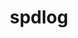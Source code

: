 ---
title: "spdlog"
layout: cache
categories: [package, develop-2024-12-22]
meta: {"versions": ["1.12.0", "1.14.1"], "compilers": ["gcc@=10.5.0", "gcc@=11.4.0", "gcc@=13.3.0", "gcc@=7.5.0", "gcc@=9.4.0"], "oss": ["centos7", "rhel8", "ubuntu18.04", "ubuntu20.04", "ubuntu22.04"], "platforms": ["linux"], "targets": ["aarch64", "neoverse_v2", "ppc64le", "x86_64_v3"], "stacks": ["developer-tools-aarch64-linux-gnu", "developer-tools-x86_64_v3-linux-gnu", "e4s", "e4s-neoverse-v2", "e4s-power", "radiuss", "root"], "num_specs": 8, "num_specs_by_stack": {"root": 8, "developer-tools-x86_64_v3-linux-gnu": 1, "developer-tools-aarch64-linux-gnu": 1, "radiuss": 1, "e4s-power": 1, "e4s-neoverse-v2": 2, "e4s": 2}}
spec_details: [{"hash": "4ogcjo3vjofuss47dulj2fkqm2uchwfe", "compiler": "gcc@=10.5.0", "versions": ["1.14.1"], "os": "centos7", "platform": "linux", "target": "x86_64_v3", "variants": ["build_system=cmake", "build_type=Release", "generator=make", "~ipo", "+shared"], "stacks": ["root", "developer-tools-x86_64_v3-linux-gnu"], "size": "-", "tarball": "https://binaries.spack.io/develop-2024-12-22/build_cache/linux-centos7-x86_64_v3/gcc-10.5.0/spdlog-1.14.1/linux-centos7-x86_64_v3-gcc-10.5.0-spdlog-1.14.1-4ogcjo3vjofuss47dulj2fkqm2uchwfe.spack"}, {"hash": "7k2kw3745ahcicoynmv3xaoxmeaclmhl", "compiler": "gcc@=13.3.0", "versions": ["1.14.1"], "os": "rhel8", "platform": "linux", "target": "aarch64", "variants": ["build_system=cmake", "build_type=Release", "generator=make", "~ipo", "+shared"], "stacks": ["root", "developer-tools-aarch64-linux-gnu"], "size": "-", "tarball": "https://binaries.spack.io/develop-2024-12-22/build_cache/linux-rhel8-aarch64/gcc-13.3.0/spdlog-1.14.1/linux-rhel8-aarch64-gcc-13.3.0-spdlog-1.14.1-7k2kw3745ahcicoynmv3xaoxmeaclmhl.spack"}, {"hash": "vapl3f4myajvyrxkcosirmkvl5p4vosp", "compiler": "gcc@=7.5.0", "versions": ["1.12.0"], "os": "ubuntu18.04", "platform": "linux", "target": "x86_64_v3", "variants": ["build_system=cmake", "build_type=Release", "generator=make", "~ipo", "+shared"], "stacks": ["radiuss", "root"], "size": "-", "tarball": "https://binaries.spack.io/develop-2024-12-22/build_cache/linux-ubuntu18.04-x86_64_v3/gcc-7.5.0/spdlog-1.12.0/linux-ubuntu18.04-x86_64_v3-gcc-7.5.0-spdlog-1.12.0-vapl3f4myajvyrxkcosirmkvl5p4vosp.spack"}, {"hash": "bm7hiepy7bl3pracn7wci7rmrghwhv5l", "compiler": "gcc@=9.4.0", "versions": ["1.12.0"], "os": "ubuntu20.04", "platform": "linux", "target": "ppc64le", "variants": ["build_system=cmake", "build_type=Release", "generator=make", "~ipo", "+shared"], "stacks": ["root", "e4s-power"], "size": "-", "tarball": "https://binaries.spack.io/develop-2024-12-22/build_cache/linux-ubuntu20.04-ppc64le/gcc-9.4.0/spdlog-1.12.0/linux-ubuntu20.04-ppc64le-gcc-9.4.0-spdlog-1.12.0-bm7hiepy7bl3pracn7wci7rmrghwhv5l.spack"}, {"hash": "tzr5ifrguxa6fdabdc2elm6pid3wwhlw", "compiler": "gcc@=11.4.0", "versions": ["1.14.1"], "os": "ubuntu22.04", "platform": "linux", "target": "neoverse_v2", "variants": ["build_system=cmake", "build_type=Release", "generator=make", "~ipo", "+shared"], "stacks": ["root", "e4s-neoverse-v2"], "size": "-", "tarball": "https://binaries.spack.io/develop-2024-12-22/build_cache/linux-ubuntu22.04-neoverse_v2/gcc-11.4.0/spdlog-1.14.1/linux-ubuntu22.04-neoverse_v2-gcc-11.4.0-spdlog-1.14.1-tzr5ifrguxa6fdabdc2elm6pid3wwhlw.spack"}, {"hash": "gdldwvfxzmpeoofmnlchjp5opudhdodv", "compiler": "gcc@=11.4.0", "versions": ["1.12.0"], "os": "ubuntu22.04", "platform": "linux", "target": "neoverse_v2", "variants": ["build_system=cmake", "build_type=Release", "generator=make", "~ipo", "+shared"], "stacks": ["root", "e4s-neoverse-v2"], "size": "-", "tarball": "https://binaries.spack.io/develop-2024-12-22/build_cache/linux-ubuntu22.04-neoverse_v2/gcc-11.4.0/spdlog-1.12.0/linux-ubuntu22.04-neoverse_v2-gcc-11.4.0-spdlog-1.12.0-gdldwvfxzmpeoofmnlchjp5opudhdodv.spack"}, {"hash": "tdpuqn4ex6wjnejrcyy5kp745gqflnoc", "compiler": "gcc@=11.4.0", "versions": ["1.14.1"], "os": "ubuntu22.04", "platform": "linux", "target": "x86_64_v3", "variants": ["build_system=cmake", "build_type=Release", "generator=make", "~ipo", "+shared"], "stacks": ["e4s", "root"], "size": "-", "tarball": "https://binaries.spack.io/develop-2024-12-22/build_cache/linux-ubuntu22.04-x86_64_v3/gcc-11.4.0/spdlog-1.14.1/linux-ubuntu22.04-x86_64_v3-gcc-11.4.0-spdlog-1.14.1-tdpuqn4ex6wjnejrcyy5kp745gqflnoc.spack"}, {"hash": "wmbakkoucfrh7bzavojfbxh5pfkzcfde", "compiler": "gcc@=11.4.0", "versions": ["1.12.0"], "os": "ubuntu22.04", "platform": "linux", "target": "x86_64_v3", "variants": ["build_system=cmake", "build_type=Release", "generator=make", "~ipo", "+shared"], "stacks": ["e4s", "root"], "size": "-", "tarball": "https://binaries.spack.io/develop-2024-12-22/build_cache/linux-ubuntu22.04-x86_64_v3/gcc-11.4.0/spdlog-1.12.0/linux-ubuntu22.04-x86_64_v3-gcc-11.4.0-spdlog-1.12.0-wmbakkoucfrh7bzavojfbxh5pfkzcfde.spack"}]
---